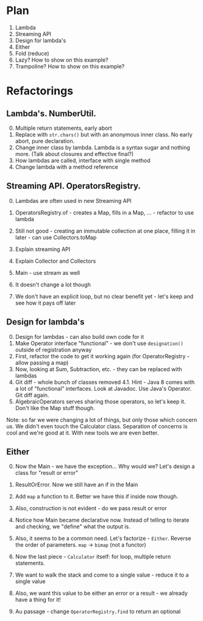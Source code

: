 # Plan

1. Lambda
2. Streaming API
3. Design for lambda's
4. Either
5. Fold (reduce)
6. Lazy? How to show on this example?
7. Trampoline? How to show on this example?

# Refactorings

## Lambda's. NumberUtil.

0. Multiple return statements, early abort
1. Replace with `str.chars()` but with an anonymous inner class. No early abort, pure declaration.
2. Change inner class by lambda. Lambda is a syntax sugar and nothing more. (Talk about closures and effective final?)
3. How lambdas are called, interface with single method
4. Change lambda with a method reference

## Streaming API. OperatorsRegistry.

0. Lambdas are often used in new Streaming API
1. OperatorsRegistry.of - creates a Map, fills in a Map, ... - refactor to use lambda
2. Still not good - creating an immutable collection at one place, filling it in later - can use Collectors.toMap
3. Explain streaming API
4. Explain Collector and Collectors

0. Main - use stream as well
1. It doesn't change a lot though
2. We don't have an explicit loop, but no clear benefit yet - let's keep and see how it pays off later

## Design for lambda's

0. Design for lambdas - can also build own code for it
1. Make Operator interface "functional" - we don't use `designation()` outside of registration anyway
2. First, refactor the code to get it working again (for OperatorRegistry - allow passing a map)
3. Now, looking at Sum, Subtraction, etc. - they can be replaced with lambdas
4. Git diff - whole bunch of classes removed
4.1. Hint - Java 8 comes with a lot of "functional" interfaces. Look at Javadoc. Use Java's Operator. Git diff again.
5. AlgebraicOperators serves sharing those operators, so let's keep it. Don't like the Map stuff though.

Note: so far we were changing a lot of things, but only those which concern us. We didn't even touch the
Calculator class. Separation of concerns is cool and we're good at it. With new tools we are even better.

## Either

0. Now the Main - we have the exception... Why would we? Let's design a class for "result or error"
1. ResultOrError. Now we still have an if in the Main
2. Add `map` a function to it. Better we have this if inside now though.
3. Also, construction is not evident - do we pass result or error
4. Notice how Main became declarative now. Instead of telling to iterate and checking, we "define" what the output is.
5. Also, it seems to be a common need. Let's factorize - `Either`. Reverse the order of parameters. `map` -> `bimap` (not a functor)

0. Now the last piece - `Calculator` itself: for loop, multiple return statements.
1. We want to walk the stack and come to a single value - reduce it to a single value
2. Also, we want this value to be either an error or a result - we already have a thing for it!
3. Au passage - change `OperatorRegistry.find` to return an optional
